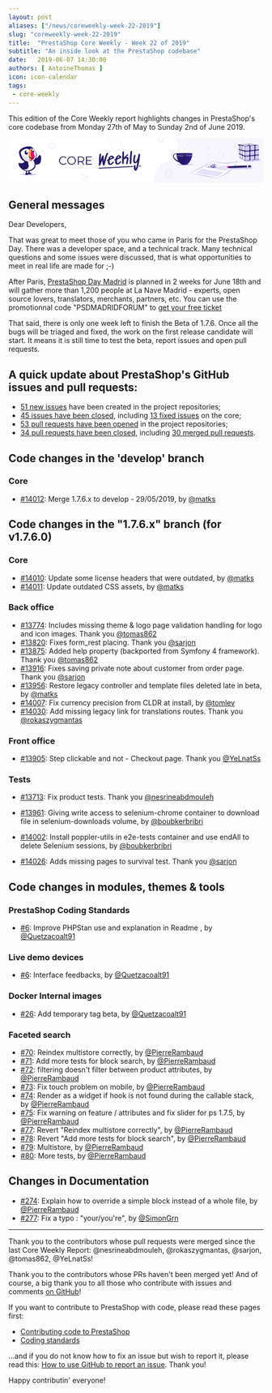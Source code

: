 ```yaml
---
layout: post
aliases: ["/news/coreweekly-week-22-2019"]
slug: "coreweekly-week-22-2019"
title:  "PrestaShop Core Weekly - Week 22 of 2019"
subtitle: "An inside look at the PrestaShop codebase"
date:   2019-06-07 14:30:00
authors: [ AntoineThomas ]
icon: icon-calendar
tags:
 - core-weekly
---
```


This edition of the Core Weekly report highlights changes in PrestaShop's core codebase from Monday 27th of May to Sunday 2nd of June 2019.

![Core Weekly banner](/assets/images/2018/12/banner-core-weekly.jpg)


## General messages

Dear Developers,

That was great to meet those of you who came in Paris for the PrestaShop Day. There was a developer space, and a technical track. Many technical questions and some issues were discussed, that is what opportunities to meet in real life are made for ;-)


After Paris, [PrestaShop Day Madrid](https://www.prestashop.com/es/eventos/prestashop-day-madrid) is planned in 2 weeks for June 18th and will gather more than 1,200 people at La Nave Madrid - experts, open source lovers, translators, merchants, partners, etc. You can use the promotionnal code "PSDMADRIDFORUM" to [get your free ticket](https://www.weezevent.com/psd-madrid?o=build)

That said, there is only one week left to finish the Beta of 1.7.6. Once all the bugs will be triaged and fixed, the work on the first release candidate will start. It means it is still time to test the beta, report issues and open pull requests.


## A quick update about PrestaShop's GitHub issues and pull requests:

- [51 new issues](https://github.com/search?q=org%3APrestaShop+is%3Apublic++-repo%3Aprestashop%2Fprestashop.github.io++is%3Aissue+created%3A2019-05-27..2019-06-02) have been created in the project repositories;
- [45 issues have been closed](https://github.com/search?q=org%3APrestaShop+is%3Apublic++-repo%3Aprestashop%2Fprestashop.github.io++is%3Aissue+closed%3A2019-05-27..2019-06-02), including [13 fixed issues](https://github.com/search?q=org%3APrestaShop+is%3Apublic++-repo%3Aprestashop%2Fprestashop.github.io++is%3Aissue+label%3Afixed+closed%3A2019-05-27..2019-06-02) on the core;
- [53 pull requests have been opened](https://github.com/search?q=org%3APrestaShop+is%3Apublic++-repo%3Aprestashop%2Fprestashop.github.io++is%3Apr+created%3A2019-05-27..2019-06-02) in the project repositories;
- [34 pull requests have been closed](https://github.com/search?q=org%3APrestaShop+is%3Apublic++-repo%3Aprestashop%2Fprestashop.github.io++is%3Apr+closed%3A2019-05-27..2019-06-02), including [30 merged pull requests](https://github.com/search?q=org%3APrestaShop+is%3Apublic++-repo%3Aprestashop%2Fprestashop.github.io++is%3Apr+merged%3A2019-05-27..2019-06-02).


## Code changes in the 'develop' branch

### Core

* [#14012](https://github.com/PrestaShop/PrestaShop/pull/14012): Merge 1.7.6.x to develop - 29/05/2019, by [@matks](https://github.com/matks)


## Code changes in the "1.7.6.x" branch (for v1.7.6.0)

### Core

* [#14010](https://github.com/PrestaShop/PrestaShop/pull/14010): Update some license headers that were outdated, by [@matks](https://github.com/matks)
* [#14011](https://github.com/PrestaShop/PrestaShop/pull/14011): Update outdated CSS assets, by [@matks](https://github.com/matks)


### Back office

* [#13774](https://github.com/PrestaShop/PrestaShop/pull/13774): Includes missing theme & logo page validation handling for logo and icon images. Thank you [@tomas862](https://github.com/tomas862)
* [#13820](https://github.com/PrestaShop/PrestaShop/pull/13820): Fixes form_rest placing. Thank you [@sarjon](https://github.com/sarjon)
* [#13875](https://github.com/PrestaShop/PrestaShop/pull/13875): Added help property (backported from Symfony 4 framework). Thank you [@tomas862](https://github.com/tomas862)
* [#13916](https://github.com/PrestaShop/PrestaShop/pull/13916): Fixes saving private note about customer from order page. Thank you [@sarjon](https://github.com/sarjon)
* [#13956](https://github.com/PrestaShop/PrestaShop/pull/13956): Restore legacy controller and template files deleted late in beta, by [@matks](https://github.com/matks)
* [#14007](https://github.com/PrestaShop/PrestaShop/pull/14007): Fix currency precision from CLDR at install, by [@tomlev](https://github.com/tomlev)
* [#14030](https://github.com/PrestaShop/PrestaShop/pull/14030): Add missing legacy link for translations routes. Thank you [@rokaszygmantas](https://github.com/rokaszygmantas)


### Front office

* [#13905](https://github.com/PrestaShop/PrestaShop/pull/13905): Step clickable and not - Checkout page. Thank you [@YeLnatSs](https://github.com/YeLnatSs)


### Tests

* [#13713](https://github.com/PrestaShop/PrestaShop/pull/13713): Fix product tests. Thank you [@nesrineabdmouleh](https://github.com/nesrineabdmouleh)

* [#13961](https://github.com/PrestaShop/PrestaShop/pull/13961): Giving write access to selenium-chrome container to download file in selenium-downloads volume, by [@boubkerbribri](https://github.com/boubkerbribri)
* [#14002](https://github.com/PrestaShop/PrestaShop/pull/14002): Install poppler-utils in e2e-tests container and use endAll to delete Selenium sessions, by [@boubkerbribri](https://github.com/boubkerbribri)
* [#14026](https://github.com/PrestaShop/PrestaShop/pull/14026): Adds missing pages to survival test. Thank you [@sarjon](https://github.com/sarjon)


## Code changes in modules, themes & tools

### PrestaShop Coding Standards

* [#6](https://github.com/PrestaShop/php-coding-standards/pull/6): Improve PHPStan use and explanation in Readme , by [@Quetzacoalt91](https://github.com/Quetzacoalt91)


### Live demo devices

* [#6](https://github.com/PrestaShop/live-demo-devices/pull/6): Interface feedbacks, by [@Quetzacoalt91](https://github.com/Quetzacoalt91)


### Docker Internal images

* [#26](https://github.com/PrestaShop/docker-internal-images/pull/26): Add temporary tag beta, by [@Quetzacoalt91](https://github.com/Quetzacoalt91)


### Faceted search

* [#70](https://github.com/PrestaShop/ps_facetedsearch/pull/70): Reindex multistore correctly, by [@PierreRambaud](https://github.com/PierreRambaud)
* [#71](https://github.com/PrestaShop/ps_facetedsearch/pull/71): Add more tests for block search, by [@PierreRambaud](https://github.com/PierreRambaud)
* [#72](https://github.com/PrestaShop/ps_facetedsearch/pull/72): filtering doesn't filter between product attributes, by [@PierreRambaud](https://github.com/PierreRambaud)
* [#73](https://github.com/PrestaShop/ps_facetedsearch/pull/73): Fix touch problem on mobile, by [@PierreRambaud](https://github.com/PierreRambaud)
* [#74](https://github.com/PrestaShop/ps_facetedsearch/pull/74): Render as a widget if hook is not found during the callable stack, by [@PierreRambaud](https://github.com/PierreRambaud)
* [#75](https://github.com/PrestaShop/ps_facetedsearch/pull/75): Fix warning on feature / attributes and fix slider for ps 1.7.5, by [@PierreRambaud](https://github.com/PierreRambaud)
* [#77](https://github.com/PrestaShop/ps_facetedsearch/pull/77): Revert "Reindex multistore correctly", by [@PierreRambaud](https://github.com/PierreRambaud)
* [#78](https://github.com/PrestaShop/ps_facetedsearch/pull/78): Revert "Add more tests for block search", by [@PierreRambaud](https://github.com/PierreRambaud)
* [#79](https://github.com/PrestaShop/ps_facetedsearch/pull/79): Multistore, by [@PierreRambaud](https://github.com/PierreRambaud)
* [#80](https://github.com/PrestaShop/ps_facetedsearch/pull/80): More tests, by [@PierreRambaud](https://github.com/PierreRambaud)


## Changes in Documentation

* [#274](https://github.com/PrestaShop/docs/pull/274): Explain how to override a simple block instead of a whole file, by [@PierreRambaud](https://github.com/PierreRambaud)
* [#277](https://github.com/PrestaShop/docs/pull/277): Fix a typo : "your/you're", by [@SimonGrn](https://github.com/SimonGrn)


<hr />

Thank you to the contributors whose pull requests were merged since the last Core Weekly Report: @nesrineabdmouleh, @rokaszygmantas, @sarjon, @tomas862, @YeLnatSs!

Thank you to the contributors whose PRs haven't been merged yet! And of course, a big thank you to all those who contribute with issues and comments [on GitHub](https://github.com/PrestaShop/PrestaShop)!

If you want to contribute to PrestaShop with code, please read these pages first:

 * [Contributing code to PrestaShop](https://devdocs.prestashop.com/1.7/contribute/contribution-guidelines/)
 * [Coding standards](https://devdocs.prestashop.com/1.7/development/coding-standards/)

...and if you do not know how to fix an issue but wish to report it, please read this: [How to use GitHub to report an issue](https://devdocs.prestashop.com/1.7/contribute/contribute-reporting-issues/). Thank you!

Happy contributin' everyone!
